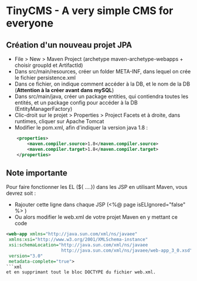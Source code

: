 # TinyCMS - A very simple CMS for everyone

## Création d'un nouveau projet JPA
* File > New > Maven Project (archetype maven-archetype-webapps + choisir groupId et ArtifactId)
* Dans src/main/resources, créer un folder META-INF, dans lequel on crée le fichier persistence.xml
* Dans ce fichier, on indique comment accéder à la DB, et le nom de la DB (**Attention à la créer avant dans mySQL**)
* Dans src/main/java, créer un package entities, qui contiendra toutes les entités, et un package config pour accéder à la DB (EntityManagerFactory)
* Clic-droit sur le projet > Properties > Project Facets et à droite, dans runtimes, cliquer sur Apache Tomcat
* Modifier le pom.xml, afin d'indiquer la version java 1.8 :
```xml
	<properties>
		<maven.compiler.source>1.8</maven.compiler.source>
		<maven.compiler.target>1.8</maven.compiler.target>
	</properties>
```

## Note importante
Pour faire fonctionner les EL (${ ....}) dans les JSP en utilisant Maven, vous devrez soit : 
* Rajouter cette ligne dans chaque JSP (<%@ page isELIgnored="false" %> ) 
* Ou alors modifier le web.xml de votre projet Maven en y mettant ce code
```xml
<web-app xmlns="http://java.sun.com/xml/ns/javaee"
 xmlns:xsi="http://www.w3.org/2001/XMLSchema-instance"
 xsi:schemaLocation="http://java.sun.com/xml/ns/javaee
                     http://java.sun.com/xml/ns/javaee/web-app_3_0.xsd"
 version="3.0"
 metadata-complete="true">
```xml
et en supprimant tout le bloc DOCTYPE du fichier web.xml.
